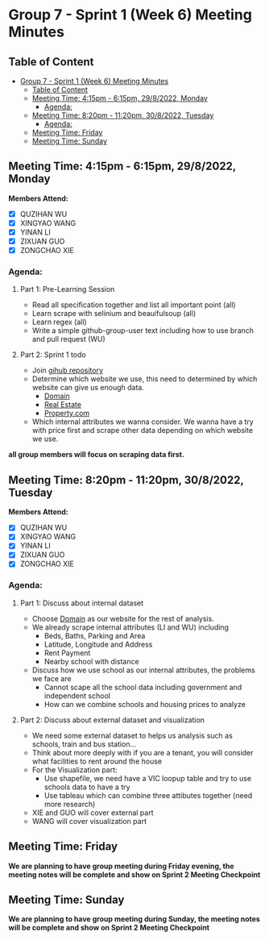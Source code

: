 # Group 7 - Sprint 1 (Week 6) Meeting Minutes

## Table of Content
- [Group 7 - Sprint 1 (Week 6) Meeting Minutes](#group-7---sprint-1-week-6-meeting-minutes)
  - [Table of Content](#table-of-content)
  - [Meeting Time: 4:15pm - 6:15pm, 29/8/2022, Monday](#meeting-time-415pm---615pm-2982022-monday)
    - [Agenda:](#agenda)
  - [Meeting Time: 8:20pm - 11:20pm, 30/8/2022, Tuesday](#meeting-time-820pm---1120pm-3082022-tuesday)
    - [Agenda:](#agenda-1)
  - [Meeting Time: Friday](#meeting-time-friday)
  - [Meeting Time: Sunday](#meeting-time-sunday)

## Meeting Time: 4:15pm - 6:15pm, 29/8/2022, Monday
**Members Attend:**

- [x] QUZIHAN WU
- [x] XINGYAO WANG
- [x] YINAN LI
- [x] ZIXUAN GUO
- [x] ZONGCHAO XIE

### Agenda:
1. Part 1: Pre-Learning Session
    - Read all specification together and list all important point (all)
    - Learn scrape with selinium and beauifulsoup (all)
    - Learn regex (all)
    - Write a simple github-group-user text including how to use branch and pull request (WU)

2. Part 2: Sprint 1 todo
    - Join [gihub repository]('https://github.com/MAST30034-Applied-Data-Science/generic-real-estate-consulting-project-group-7')
    - Determine which website we use, this need to determined by which website can give us enough data.
      - [Domain]('https://www.domain.com.au')
      - [Real Estate]('https://www.realestate.com.au')
      - [Property.com]('https://www.property.com.au/buy')
    - Which internal attributes we wanna consider. We wanna have a try with price first and scrape other data depending on which website we use.

**all group members will focus on scraping data first.**



## Meeting Time: 8:20pm - 11:20pm, 30/8/2022, Tuesday
**Members Attend:**

- [x] QUZIHAN WU
- [x] XINGYAO WANG
- [x] YINAN LI
- [x] ZIXUAN GUO
- [x] ZONGCHAO XIE

### Agenda:
1. Part 1: Discuss about internal dataset
    - Choose [Domain]('https://www.domain.com.au') as our website for the rest of analysis.
    - We already scrape internal attributes (LI and WU) including
       - Beds, Baths, Parking and Area
       - Latitude, Longitude and Address
       - Rent Payment
       - Nearby school with distance
    - Discuss how we use school as our internal attributes, the problems we face are
        - Cannot scape all the school data including government and independent school
        - How can we combine schools and housing prices to analyze
  
2. Part 2: Discuss about external dataset and visualization
    - We need some external dataset to helps us analysis such as schools, train and bus station...
    - Think about more deeply with if you are a tenant, you will consider what facilities to rent around the house
    - For the Visualization part:
        - Use shapefile, we need have a VIC loopup table and try to use schools data to have a try
        - Use tableau which can combine three attibutes together (need more research)
    - XIE and GUO will cover external part
    - WANG will cover visualization part

## Meeting Time: Friday

**We are planning to have group meeting during Friday evening, the meeting notes will be complete and show on Sprint 2 Meeting Checkpoint**

## Meeting Time: Sunday

**We are planning to have group meeting during Sunday, the meeting notes will be complete and show on Sprint 2 Meeting Checkpoint**